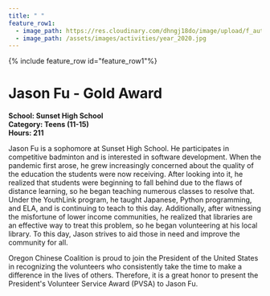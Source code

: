 ```yaml
---
title: " "
feature_row1:
  - image_path: https://res.cloudinary.com/dhngj18do/image/upload/f_auto,q_auto/v1/images/pvsa/2020_jason_fu
  - image_path: /assets/images/activities/year_2020.jpg
---
```


{% include feature_row id="feature_row1"%}

# Jason Fu - Gold Award

**School: Sunset High School**  
**Category: Teens (11-15)**  
**Hours: 211**  

Jason Fu is a sophomore at Sunset High School. He participates in competitive badminton and is interested in software development. When the pandemic first arose, he grew increasingly concerned about the quality of the education the students were now receiving. After looking into it, he realized that students were beginning to fall behind due to the flaws of distance learning, so he began teaching numerous classes to resolve that. Under the YouthLink program, he taught Japanese, Python programming, and ELA, and is continuing to teach to this day. Additionally, after witnessing the misfortune of lower income communities, he realized that libraries are an effective way to treat this problem, so he began volunteering at his local library. To this day, Jason strives to aid those in need and improve the community for all.

Oregon Chinese Coalition is proud to join the President of the United States in recognizing the volunteers who consistently take the time to make a difference in the lives of others. Therefore, it is a great honor to present the President's Volunteer Service Award (PVSA) to Jason Fu.
